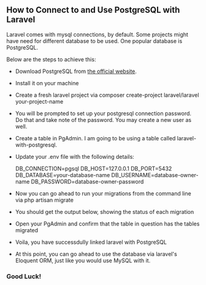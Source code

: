 ## How to Connect to and Use PostgreSQL with Laravel

Laravel comes with mysql connections, by default. Some projects might have need for different database to be used. One popular database is PostgreSQL.

Below are the steps to achieve this:

- Download PostgreSQL from [the official website](https://www.postgresql.org/download/).
- Install it on your machine
- Create a fresh laravel project via composer create-project laravel/laravel your-project-name
- You will be prompted to set up your postgresql connection password. Do that and take note of the password. You may create a new user as well.
- Create a table in PgAdmin. I am going to be using a table called laravel-with-postgresql.
- Update your .env file with the following details:

     DB_CONNECTION=pgsql
     DB_HOST=127.0.0.1
     DB_PORT=5432
     DB_DATABASE=your-database-name
     DB_USERNAME=database-owner-name
     DB_PASSWORD=database-owner-password

- Now you can go ahead to run your migrations from the command line via php artisan migrate
- You should get the output below, showing the status of each migration
- Open your PgAdmin and confirm that the table in question has the tables migrated
- Voila, you have successdully linked laravel with PostgreSQL
- At this point, you can go ahead to use the database via laravel's Eloquent ORM, just like you would use MySQL with it.

### Good Luck!

